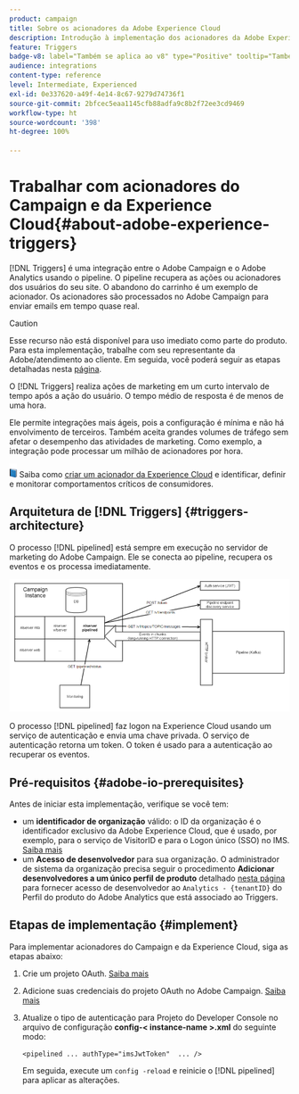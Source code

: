 ```yaml
---
product: campaign
title: Sobre os acionadores da Adobe Experience Cloud
description: Introdução à implementação dos acionadores da Adobe Experience Cloud
feature: Triggers
badge-v8: label="Também se aplica ao v8" type="Positive" tooltip="Também se aplica ao Campaign v8"
audience: integrations
content-type: reference
level: Intermediate, Experienced
exl-id: 0e337620-a49f-4e14-8c67-9279d74736f1
source-git-commit: 2bfcec5eaa1145cfb88adfa9c8b2f72ee3cd9469
workflow-type: ht
source-wordcount: '398'
ht-degree: 100%

---
```


# Trabalhar com acionadores do Campaign e da Experience Cloud{#about-adobe-experience-triggers}

[!DNL Triggers] é uma integração entre o Adobe Campaign e o Adobe Analytics usando o pipeline. O pipeline recupera as ações ou acionadores dos usuários do seu site. O abandono do carrinho é um exemplo de acionador. Os acionadores são processados no Adobe Campaign para enviar emails em tempo quase real.

>[!CAUTION]
>
>Esse recurso não está disponível para uso imediato como parte do produto. Para esta implementação, trabalhe com seu representante da Adobe/atendimento ao cliente. Em seguida, você poderá seguir as etapas detalhadas nesta [página](../../integrations/using/configuring-pipeline.md#prerequisites).

O [!DNL Triggers] realiza ações de marketing em um curto intervalo de tempo após a ação do usuário. O tempo médio de resposta é de menos de uma hora.

Ele permite integrações mais ágeis, pois a configuração é mínima e não há envolvimento de terceiros.
Também aceita grandes volumes de tráfego sem afetar o desempenho das atividades de marketing. Como exemplo, a integração pode processar um milhão de acionadores por hora.

![](assets/do-not-localize/book.png) Saiba como [criar um acionador da Experience Cloud](https://experienceleague.adobe.com/docs/experience-cloud/triggers/create.html?lang=pt-BR) e identificar, definir e monitorar comportamentos críticos de consumidores.

## Arquitetura de [!DNL Triggers] {#triggers-architecture}

O processo [!DNL pipelined] está sempre em execução no servidor de marketing do Adobe Campaign. Ele se conecta ao pipeline, recupera os eventos e os processa imediatamente.

![](assets/triggers_2.png)

O processo [!DNL pipelined] faz logon na Experience Cloud usando um serviço de autenticação e envia uma chave privada. O serviço de autenticação retorna um token. O token é usado para a autenticação ao recuperar os eventos.

## Pré-requisitos {#adobe-io-prerequisites}

Antes de iniciar esta implementação, verifique se você tem:

* um **identificador de organização** válido: o ID da organização é o identificador exclusivo da Adobe Experience Cloud, que é usado, por exemplo, para o serviço de VisitorID e para o Logon único (SSO) no IMS. [Saiba mais](https://experienceleague.adobe.com/docs/core-services/interface/administration/organizations.html?lang=pt-BR)
* um **Acesso de desenvolvedor** para sua organização. O administrador de sistema da organização precisa seguir o procedimento **Adicionar desenvolvedores a um único perfil de produto** detalhado [nesta página](https://helpx.adobe.com/br/enterprise/using/manage-developers.html) para fornecer acesso de desenvolvedor ao `Analytics - {tenantID}` do Perfil do produto do Adobe Analytics que está associado ao Triggers.

## Etapas de implementação {#implement}

Para implementar acionadores do Campaign e da Experience Cloud, siga as etapas abaixo:

1. Crie um projeto OAuth. [Saiba mais](oauth-technical-account.md#oauth-service)

1. Adicione suas credenciais do projeto OAuth no Adobe Campaign. [Saiba mais](oauth-technical-account.md#add-credentials)

1. Atualize o tipo de autenticação para Projeto do Developer Console no arquivo de configuração **config-&lt; instance-name >.xml** do seguinte modo:

   ```
   <pipelined ... authType="imsJwtToken"  ... />
   ```

   Em seguida, execute um `config -reload` e reinicie o [!DNL pipelined] para aplicar as alterações.

